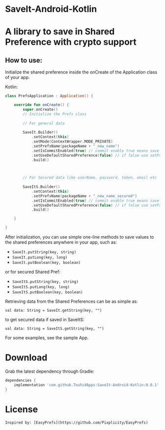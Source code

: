 # SaveIt-Android-Kotlin
A library to save in Shared Preference with crypto support
===

## How to use:

Initialize the shared preference inside the onCreate of the Application class of your app.


Kotlin:

```Kotlin
class PrefsApplication : Application() {

    override fun onCreate() {
        super.onCreate()
        // Initialize the Prefs class
              
        // For general data
         
        SaveIt.Builder()
            .setContext(this)
            .setMode(ContextWrapper.MODE_PRIVATE)
            .setPrefsName(packageName + "_new_name")
            .setIsCommitEnabled(true) // commit enable true means save instantly, false means save asynchronously
            .setUseDefaultSharedPreference(false) // if false use setPrefsName() method to set name
            .build()


        
        // For Secured data like userName, password, token, email etc
        
        SaveItS.Builder()
            .setContext(this)
            .setPrefsName(packageName + "_new_name_secured")
            .setIsCommitEnabled(true) // commit enable true means save instantly, false means save asynchronously
            .setUseDefaultSharedPreference(false) // if false use setPrefsName() method to set name
            .build()

    }

}
```


After initialization, you can use simple one-line methods to save values to the shared preferences anywhere in your app, such as:

- `SaveIt.putString(key, string)`
- `SaveIt.putLong(key, long)`
- `SaveIt.putBoolean(key, boolean)` 

or for secured Shared Pref:

- `SaveItS.putString(key, string)`
- `SaveItS.putLong(key, long)`
- `SaveItS.putBoolean(key, boolean)` 

Retrieving data from the Shared Preferences can be as simple as:

	val data: String = SaveIt.getString(key, "")

to get secured data if saved in SaveItS:

	val data: String = SaveItS.getString(key, "")


For some examples, see the sample App.



# Download
Grab the latest dependency through Gradle:
```Groovy
dependencies {
    implementation 'com.github.TouhidApps:SaveIt-Android-Kotlin:0.0.1'
}
```



# License

```
Inspired by: [EasyPrefs](https://github.com/Pixplicity/EasyPrefs)
```